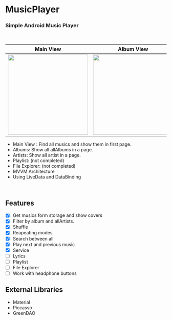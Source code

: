 # MusicPlayer

### Simple Android Music Player

<br>

| Main View | Album View | Track View |
|--|--|--|
| <img src="https://s4.uupload.ir/files/screenshot_1578396957_snhp.png" width=250px> | <img src="https://s4.uupload.ir/files/screenshot_1578396969_66zo.png" width=250px> | <img src="https://s4.uupload.ir/files/screenshot_1578397010_uwao.png" width=250px> |

 - Main View :  Find all musics and show them in first page.
 - Albums: Show all allAlbums in a page.
 - Artists: Show all artist in a page.
 - Playlist: (not completed)
 - File Explorer: (not completed)
 - MVVM Architecture
 - Using LiveData and DataBinding

<br>

 ## Features
 - [x] Get musics form storage and show covers
 - [x] Filter by album and allArtists.
 - [x] Shuffle
 - [x] Reapeating modes
 - [x] Search between all
 - [x] Play next and previous music
 - [x] Service
 - [ ] Lyrics
 - [ ] Playlist
 - [ ] File Explorer
 - [ ] Work with headphone buttons
 ## External Libraries
 - Material
 - Piccasso
 - GreenDAO
